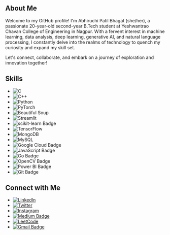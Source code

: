 ## About Me

Welcome to my GitHub profile! I'm Abhiruchi Patil Bhagat (she/her), a passionate 20-year-old second-year B.Tech student at Yeshwantrao Chavan College of Engineering in Nagpur. With a fervent interest in machine learning, data analysis, deep learning, generative AI, and natural language processing, I constantly delve into the realms of technology to quench my curiosity and expand my skill set.

Let's connect, collaborate, and embark on a journey of exploration and innovation together!
## Skills

- ![C](https://img.shields.io/badge/-C-00599C?style=flat-square&logo=c&logoColor=white)
- ![C++](https://img.shields.io/badge/-C++-00599C?style=flat-square&logo=c%2B%2B&logoColor=white)
- ![Python](https://img.shields.io/badge/-Python-3776AB?style=flat-square&logo=python&logoColor=white)
- ![PyTorch](https://img.shields.io/badge/-PyTorch-EE4C2C?style=flat-square&logo=pytorch&logoColor=white)
- ![Beautiful Soup](https://img.shields.io/badge/-Beautiful%20Soup-59666C?style=flat-square)
- ![Streamlit](https://img.shields.io/badge/-Streamlit-FF4B4B?style=flat-square)
- ![scikit-learn Badge](https://img.shields.io/badge/scikit--learn-F7931E?logo=scikitlearn&logoColor=fff&style=flat-square)
- ![TensorFlow](https://img.shields.io/badge/-TensorFlow-FF6F00?style=flat-square&logo=tensorflow&logoColor=white)
- ![MongoDB](https://img.shields.io/badge/-MongoDB-47A248?style=flat-square&logo=mongodb&logoColor=white)
- ![MySQL](https://img.shields.io/badge/-MySQL-4479A1?style=flat-square&logo=mysql&logoColor=white)
- ![Google Cloud Badge](https://img.shields.io/badge/Google%20Cloud-4285F4?logo=googlecloud&logoColor=fff&style=flat-square)
- ![JavaScript Badge](https://img.shields.io/badge/JavaScript-F7DF1E?logo=javascript&logoColor=000&style=flat-square)
- ![Go Badge](https://img.shields.io/badge/Go-00ADD8?logo=go&logoColor=fff&style=flat-square)
- ![OpenCV Badge](https://img.shields.io/badge/OpenCV-5C3EE8?logo=opencv&logoColor=fff&style=flat-square)
- ![Power BI Badge](https://img.shields.io/badge/Power%20BI-F2C811?logo=powerbi&logoColor=000&style=flat-square)
- ![Git Badge](https://img.shields.io/badge/Git-F05032?logo=git&logoColor=fff&style=flat-square)


## Connect with Me

- [![LinkedIn](https://img.shields.io/badge/-LinkedIn-0077B5?style=flat-square&logo=linkedin&logoColor=white)](https://www.linkedin.com/in/abhiruchi-patil-bhagat-22b025235/)
- [![Twitter](https://img.shields.io/badge/-Twitter-1DA1F2?style=flat-square&logo=twitter&logoColor=white)](https://twitter.com/comfortcrowd3)
- [![Instagram](https://img.shields.io/badge/-Instagram-E4405F?style=flat-square&logo=instagram&logoColor=white)](https://www.instagram.com/abhiruchi_/)
- [![Medium Badge](https://img.shields.io/badge/Medium-000?logo=medium&logoColor=fff&style=flat-square)](https://rb.gy/bb2w6w)
- [![LeetCode](https://img.shields.io/badge/-LeetCode-FFA116?style=flat-square&logo=leetcode&logoColor=white)](https://leetcode.com/u/abhiruchipb/)
- [![Gmail Badge](https://img.shields.io/badge/Gmail-EA4335?logo=gmail&logoColor=fff&style=flat-square)](mailto:abhipatilngp@gmail.com)
